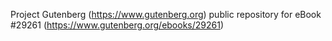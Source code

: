 Project Gutenberg (https://www.gutenberg.org) public repository for eBook #29261 (https://www.gutenberg.org/ebooks/29261)
